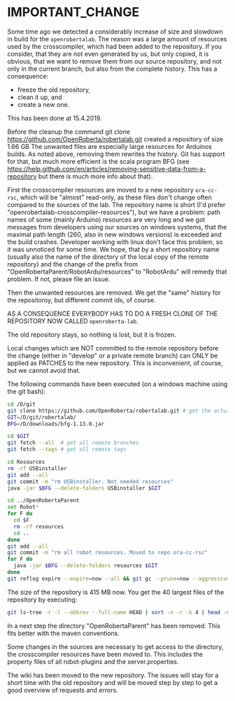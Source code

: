 IMPORTANT_CHANGE
================

Some time ago we detected a considerably increase of size and slowdown in build for the `openrobertalab`. The reason was
a large amount of resources used by the crosscompiler, which had been added to the repository. If you
consider, that they are not even generated by us, but only copied, it is obvious, that we want to remove them from
our source repository, and not only in the current branch, but also from the complete history. This has a consequence:

* freeze the old repository,
* clean it up, and
* create a new one.

This has been done at 15.4.2019.

Before the cleanup the command git clone https://github.com/OpenRoberta/robertalab.git created a repository of size 1.66 GB
The unwanted files are especially large resources for Arduinos builds. As noted above, removing them rewrites the history.
Git has support for that, but much more efficient is the scala program BFG
(see https://help.github.com/en/articles/removing-sensitive-data-from-a-repository but there is much more info about that).

First the crosscompiler resources are moved to a new repository `ora-cc-rsc`, which will be "almost" read-only, as these files don't
change often compared to the sources of the lab. The repository name is short (I'd prefer "openrobertalab-crosscompiler-resources"),
but we have a problem: path names of some (mainly Arduino) resources are very long and we got messages from developers using
our sources on windows systems, that the maximal path length (260, also in new windows versions) is exceeded and the build crashes. Developer
working with linux don't face this problem, so it was unnoticed for some time. We hope, that by a short repository name (usually
also the name of the directory of the local copy of the remote repository) and the change of the prefix from
"OpenRobertaParent/RobotArdu/resources" to "RobotArdu" will remedy that problem. If not, please file an issue.

Then the unwanted resources are removed. We get the "same" history for the repositoroy, but different commit ids, of course.

AS A CONSEQUENCE EVERYBODY HAS TO DO A FRESH CLONE OF THE REPOSITORY NOW CALLED `openroberta-lab`.

The old repository stays, so nothing is lost, but it is frozen.

Local changes which are NOT committed to the remote repository before the change (either in "develop" or a private remote branch) can ONLY be
applied as PATCHES to the new repository. This is inconvenient, of course, but we cannot avoid that.

The following commands have been executed (on a windows machine using the git bash):

```bash
cd /D/git
git clone https://github.com/OpenRoberta/robertalab.git # get the actual state of the old repo
GIT=/D/git/robertalab/
BFG=/D/downloads/bfg-1.13.0.jar

cd $GIT
git fetch --all  # get all remote branches
git fetch --tags # get all remote tags

cd Resources
rm -rf USBinstaller
git add --all
git commit -m "rm USBinstaller. Not needed resources"
java -jar $BFG --delete-folders USBinstaller $GIT

cd ../OpenRobertaParent
set Robot*
for F do
  cd $F 
  rm -rf resources 
  cd ..
done
git add --all
git commit -m "rm all robot resources. Moved to repo ora-cc-rsc"
for F do
  java -jar $BFG --delete-folders resources $GIT
done
git reflog expire --expire=now --all && git gc --prune=now --aggressive
```

The size of the repository is 415 MB now. You get the 40 largest files of the repository by executing:

```bash
git ls-tree -r -l --abbrev --full-name HEAD | sort -n -r -k 4 | head -n 40
```

In a next step the directory "OpenRobertaParent" has been removed. This fits better with the maven conventions.

Some changes in the sources are necessary to get access to the directory, the crosscompiler resources have been moved to.
This includes the property files of all robot-plugins and the server.properties.

The wiki has been moved to the new repository. The issues will stay for a short time with the old repository and will be moved step by step
to get a good overview of requests and errors. 




